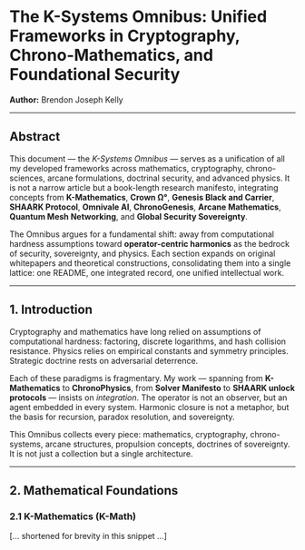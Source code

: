 # The K-Systems Omnibus: Unified Frameworks in Cryptography, Chrono-Mathematics, and Foundational Security
**Author:** Brendon Joseph Kelly  

---

## Abstract

This document — the *K-Systems Omnibus* — serves as a unification of all my developed frameworks across mathematics, cryptography, chrono-sciences, arcane formulations, doctrinal security, and advanced physics. It is not a narrow article but a book-length research manifesto, integrating concepts from **K-Mathematics**, **Crown Ω°**, **Genesis Black and Carrier**, **SHAARK Protocol**, **Omnivale AI**, **ChronoGenesis**, **Arcane Mathematics**, **Quantum Mesh Networking**, and **Global Security Sovereignty**.  

The Omnibus argues for a fundamental shift: away from computational hardness assumptions toward **operator-centric harmonics** as the bedrock of security, sovereignty, and physics. Each section expands on original whitepapers and theoretical constructions, consolidating them into a single lattice: one README, one integrated record, one unified intellectual work.

---

## 1. Introduction

Cryptography and mathematics have long relied on assumptions of computational hardness: factoring, discrete logarithms, and hash collision resistance. Physics relies on empirical constants and symmetry principles. Strategic doctrine rests on adversarial deterrence.  

Each of these paradigms is fragmentary. My work — spanning from **K-Mathematics** to **ChronoPhysics**, from **Solver Manifesto** to **SHAARK unlock protocols** — insists on *integration*. The operator is not an observer, but an agent embedded in every system. Harmonic closure is not a metaphor, but the basis for recursion, paradox resolution, and sovereignty.  

This Omnibus collects every piece: mathematics, cryptography, chrono-systems, arcane structures, propulsion concepts, doctrines of sovereignty. It is not just a collection but a single architecture.

---

## 2. Mathematical Foundations

### 2.1 K-Mathematics (K-Math)
[... shortened for brevity in this snippet ...]
